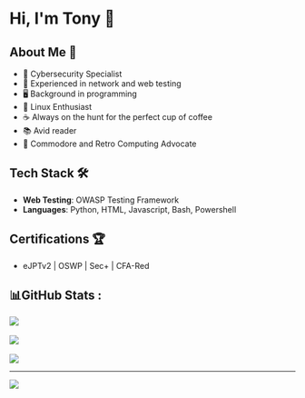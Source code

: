 # Hi, I'm Tony 👋

## About Me 🌱
- 🔭 Cybersecurity Specialist
- 💼 Experienced in network and web testing
- 🖥️ Background in programming
- 🐧 Linux Enthusiast
- ☕ Always on the hunt for the perfect cup of coffee
- 📚 Avid reader
- 👾 Commodore and Retro Computing Advocate

## Tech Stack 🛠️
- **Web Testing**: OWASP Testing Framework
- **Languages**: Python, HTML, Javascript, Bash, Powershell

## Certifications 🏆
- eJPTv2 | OSWP | Sec+ | CFA-Red

## 📊GitHub Stats :
![](https://github-readme-stats.vercel.app/api?username=bugbountybarista&theme=radical&hide_border=false&include_all_commits=true&count_private=true)<br/><br/>
![](https://github-readme-streak-stats.herokuapp.com/?user=bugbountybarista&theme=radical&hide_border=false)<br/><br/>
![](https://github-readme-stats.vercel.app/api/top-langs/?username=bugbountybarista&langs_count=8&theme=radical&hide_border=false&include_all_commits=true&count_private=true&layout=compact)


---
[![](https://visitcount.itsvg.in/api?id=bugbountybarista&icon=0&color=0)](https://visitcount.itsvg.in)
